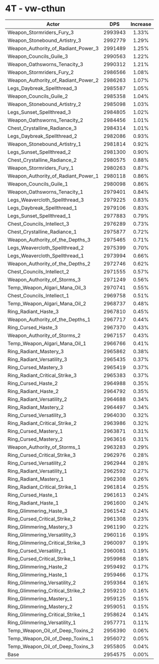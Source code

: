 # 4T - vw-cthun
| Actor | DPS | Increase |
|---|:---:|:---:|
|Weapon_Stormriders_Fury_3|2993943|1.33%|
|Weapon_Stonebound_Artistry_3|2992779|1.29%|
|Weapon_Authority_of_Radiant_Power_3|2991489|1.25%|
|Weapon_Councils_Guile_3|2990563|1.22%|
|Weapon_Oathsworns_Tenacity_3|2990312|1.21%|
|Weapon_Stormriders_Fury_2|2986566|1.08%|
|Weapon_Authority_of_Radiant_Power_2|2986263|1.07%|
|Legs_Daybreak_Spellthread_3|2985587|1.05%|
|Weapon_Councils_Guile_2|2985358|1.04%|
|Weapon_Stonebound_Artistry_2|2985098|1.03%|
|Legs_Sunset_Spellthread_3|2984805|1.02%|
|Weapon_Oathsworns_Tenacity_2|2984456|1.01%|
|Chest_Crystalline_Radiance_3|2984314|1.01%|
|Legs_Daybreak_Spellthread_2|2982086|0.93%|
|Weapon_Stonebound_Artistry_1|2981814|0.92%|
|Legs_Sunset_Spellthread_2|2981300|0.90%|
|Chest_Crystalline_Radiance_2|2980575|0.88%|
|Weapon_Stormriders_Fury_1|2980263|0.87%|
|Weapon_Authority_of_Radiant_Power_1|2980118|0.86%|
|Weapon_Councils_Guile_1|2980098|0.86%|
|Weapon_Oathsworns_Tenacity_1|2979401|0.84%|
|Legs_Weavercloth_Spellthread_3|2979225|0.83%|
|Legs_Daybreak_Spellthread_1|2979106|0.83%|
|Legs_Sunset_Spellthread_1|2977883|0.79%|
|Chest_Councils_Intellect_3|2976289|0.73%|
|Chest_Crystalline_Radiance_1|2975877|0.72%|
|Weapon_Authority_of_the_Depths_3|2975465|0.71%|
|Legs_Weavercloth_Spellthread_2|2975399|0.70%|
|Legs_Weavercloth_Spellthread_1|2973994|0.66%|
|Weapon_Authority_of_the_Depths_2|2972746|0.62%|
|Chest_Councils_Intellect_2|2971555|0.57%|
|Weapon_Authority_of_Storms_3|2971249|0.56%|
|Temp_Weapon_Algari_Mana_Oil_3|2970741|0.55%|
|Chest_Councils_Intellect_1|2969758|0.51%|
|Temp_Weapon_Algari_Mana_Oil_2|2968737|0.48%|
|Ring_Radiant_Haste_3|2967810|0.45%|
|Weapon_Authority_of_the_Depths_1|2967717|0.44%|
|Ring_Cursed_Haste_3|2967370|0.43%|
|Weapon_Authority_of_Storms_2|2967157|0.43%|
|Temp_Weapon_Algari_Mana_Oil_1|2966766|0.41%|
|Ring_Radiant_Mastery_3|2965862|0.38%|
|Ring_Radiant_Versatility_3|2965435|0.37%|
|Ring_Cursed_Mastery_3|2965419|0.37%|
|Ring_Radiant_Critical_Strike_3|2965383|0.37%|
|Ring_Cursed_Haste_2|2964988|0.35%|
|Ring_Radiant_Haste_2|2964792|0.35%|
|Ring_Radiant_Versatility_2|2964688|0.34%|
|Ring_Radiant_Mastery_2|2964497|0.34%|
|Ring_Cursed_Versatility_3|2964030|0.32%|
|Ring_Radiant_Critical_Strike_2|2963986|0.32%|
|Ring_Cursed_Mastery_1|2963871|0.31%|
|Ring_Cursed_Mastery_2|2963616|0.31%|
|Weapon_Authority_of_Storms_1|2963283|0.29%|
|Ring_Cursed_Critical_Strike_3|2962976|0.28%|
|Ring_Cursed_Versatility_2|2962944|0.28%|
|Ring_Radiant_Versatility_1|2962592|0.27%|
|Ring_Radiant_Mastery_1|2962308|0.26%|
|Ring_Radiant_Critical_Strike_1|2961814|0.25%|
|Ring_Cursed_Haste_1|2961613|0.24%|
|Ring_Radiant_Haste_1|2961600|0.24%|
|Ring_Glimmering_Haste_3|2961542|0.24%|
|Ring_Cursed_Critical_Strike_2|2961308|0.23%|
|Ring_Glimmering_Mastery_3|2961190|0.22%|
|Ring_Glimmering_Versatility_3|2960116|0.19%|
|Ring_Glimmering_Critical_Strike_3|2960097|0.19%|
|Ring_Cursed_Versatility_1|2960081|0.19%|
|Ring_Cursed_Critical_Strike_1|2959968|0.18%|
|Ring_Glimmering_Haste_2|2959492|0.17%|
|Ring_Glimmering_Haste_1|2959466|0.17%|
|Ring_Glimmering_Versatility_2|2959364|0.16%|
|Ring_Glimmering_Critical_Strike_2|2959210|0.16%|
|Ring_Glimmering_Mastery_1|2959125|0.15%|
|Ring_Glimmering_Mastery_2|2959051|0.15%|
|Ring_Glimmering_Critical_Strike_1|2958624|0.14%|
|Ring_Glimmering_Versatility_1|2957771|0.11%|
|Temp_Weapon_Oil_of_Deep_Toxins_2|2956390|0.06%|
|Temp_Weapon_Oil_of_Deep_Toxins_1|2956072|0.05%|
|Temp_Weapon_Oil_of_Deep_Toxins_3|2955805|0.04%|
|Base|2954575|0.00%|
